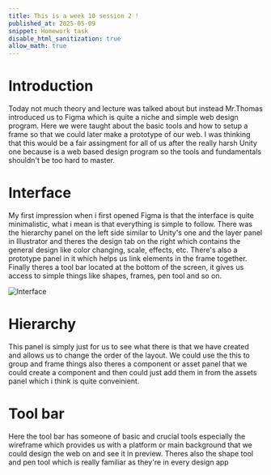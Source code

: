 ```yaml
---
title: This is a week 10 session 2 !
published_at: 2025-05-09
snippet: Homework task 
disable_html_sanitization: true
allow_math: true
---
```


# Introduction

Today not much theory and lecture was talked about but instead Mr.Thomas introduced us to Figma which is quite a niche and simple web design program. Here we were taught about the basic tools and how to setup a frame so that we could later make a prototype of our web. I was thinking that this would be a fair assingment for all of us after the really harsh Unity one because is a web based design program so the tools and fundamentals shouldn't be too hard to master.

# Interface

My first impression when i first opened Figma is that the interface is quite minimalistic, what i mean is that everything is simple to follow. There was the hierarchy panel on the left side similar to Unity's one and the layer panel in Illustrator and theres the design tab on the right which contains the general design like color changing, scale, effects, etc. There's also a prototype panel in it which helps us link elements in the frame together. Finally theres a tool bar located at the bottom of the screen, it gives us access to simple things like shapes, frames, pen tool and so on.

![Interface](w10s2/oollly.png)

# Hierarchy

This panel is simply just for us to see what there is that we have created and allows us to change the order of the layout. We could use the this to group and frame things also theres a component or asset panel that we could create a component and then could just add them in from the assets panel which i think is quite conveinient. 

# Tool bar

Here the tool bar has someone of basic and crucial tools especially the wireframe which provides us with a platform or main background that we could design the web on and see it in preview. Theres also the shape tool and pen tool which is really familiar as they're in every design app